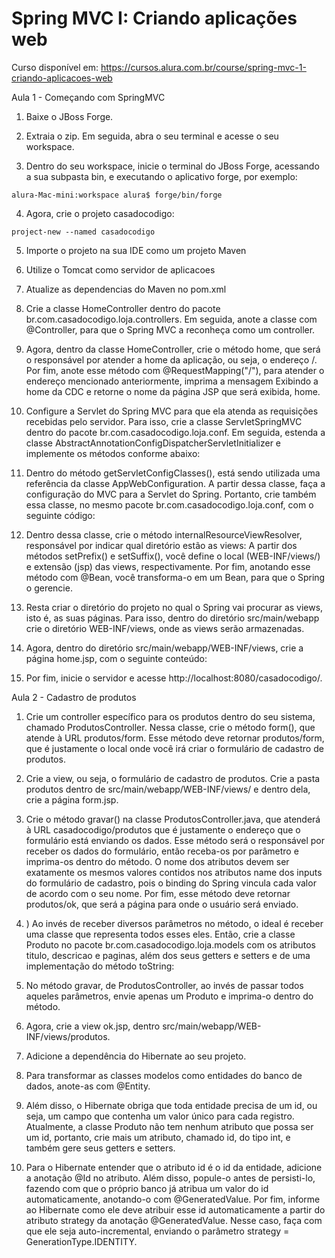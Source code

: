 # Spring MVC I: Criando aplicações web

Curso disponível em: https://cursos.alura.com.br/course/spring-mvc-1-criando-aplicacoes-web  


Aula 1 - Começando com SpringMVC

1) Baixe o JBoss Forge.

2) Extraia o zip. Em seguida, abra o seu terminal e acesse o seu workspace.

3) Dentro do seu workspace, inicie o terminal do JBoss Forge, acessando a sua subpasta bin, e executando o aplicativo forge, por exemplo:
```
alura-Mac-mini:workspace alura$ forge/bin/forge
```

4) Agora, crie o projeto casadocodigo:
```
project-new --named casadocodigo
```

5) Importe o projeto na sua IDE como um projeto Maven

6) Utilize o Tomcat como servidor de aplicacoes

7) Atualize as dependencias do Maven no pom.xml

8) Crie a classe HomeController dentro do pacote br.com.casadocodigo.loja.controllers. 
Em seguida, anote a classe com @Controller, para que o Spring MVC a reconheça como um controller.

9) Agora, dentro da classe HomeController, crie o método home, que será o responsável por atender a home da aplicação, ou seja, o endereço /. 
Por fim, anote esse método com @RequestMapping("/"), para atender o endereço mencionado anteriormente, imprima a mensagem Exibindo a home da CDC e retorne o nome da página JSP que será exibida, home.

10) Configure a Servlet do Spring MVC para que ela atenda as requisições recebidas pelo servidor. 
Para isso, crie a classe ServletSpringMVC dentro do pacote br.com.casadocodigo.loja.conf. 
Em seguida, estenda a classe AbstractAnnotationConfigDispatcherServletInitializer e implemente os métodos conforme abaixo:

11) Dentro do método getServletConfigClasses(), está sendo utilizada uma referência da classe AppWebConfiguration. 
A partir dessa classe, faça a configuração do MVC para a Servlet do Spring. 
Portanto, crie também essa classe, no mesmo pacote br.com.casadocodigo.loja.conf, com o seguinte código:

12) Dentro dessa classe, crie o método internalResourceViewResolver, responsável por indicar qual diretório estão as views:
A partir dos métodos setPrefix() e setSuffix(), você define o local (WEB-INF/views/) e extensão (jsp) das views, respectivamente. 
Por fim, anotando esse método com @Bean, você transforma-o em um Bean, para que o Spring o gerencie.

13) Resta criar o diretório do projeto no qual o Spring vai procurar as views, isto é, as suas páginas. 
Para isso, dentro do diretório src/main/webapp crie o diretório WEB-INF/views, onde as views serão armazenadas.

14) Agora, dentro do diretório src/main/webapp/WEB-INF/views, crie a página home.jsp, com o seguinte conteúdo:

15) Por fim, inicie o servidor e acesse http://localhost:8080/casadocodigo/.


Aula 2 - Cadastro de produtos

1) Crie um controller específico para os produtos dentro do seu sistema, chamado ProdutosController.
 Nessa classe, crie o método form(), que atende à URL produtos/form. Esse método deve retornar produtos/form, que é justamente o local onde você irá criar o formulário de cadastro de produtos.
 
2) Crie a view, ou seja, o formulário de cadastro de produtos. Crie a pasta produtos dentro de src/main/webapp/WEB-INF/views/ e dentro dela, crie a página form.jsp.

3) Crie o método gravar() na classe ProdutosController.java, que atenderá à URL casadocodigo/produtos que é justamente o endereço que o formulário está enviando os dados. 
Esse método será o responsável por receber os dados do formulário, então receba-os por parâmetro e imprima-os dentro do método. 
O nome dos atributos devem ser exatamente os mesmos valores contidos nos atributos name dos inputs do formulário de cadastro, pois o binding do Spring vincula cada valor de acordo com o seu nome.
Por fim, esse método deve retornar produtos/ok, que será a página para onde o usuário será enviado.

4) ) Ao invés de receber diversos parâmetros no método, o ideal é receber uma classe que representa todos esses eles.
Então, crie a classe Produto no pacote br.com.casadocodigo.loja.models com os atributos titulo, descricao e paginas, além dos seus getters e setters e de uma implementação do método toString:

5) No método gravar, de ProdutosController, ao invés de passar todos aqueles parâmetros, envie apenas um Produto e imprima-o dentro do método.

6) Agora, crie a view ok.jsp, dentro src/main/webapp/WEB-INF/views/produtos.

7) Adicione a dependência do Hibernate ao seu projeto. 

8) Para transformar as classes modelos como entidades do banco de dados, anote-as com @Entity.

9) Além disso, o Hibernate obriga que toda entidade precisa de um id, ou seja, um campo que contenha um valor único para cada registro. 
Atualmente, a classe Produto não tem nenhum atributo que possa ser um id, portanto, crie mais um atributo, chamado id, do tipo int, e também gere seus getters e setters.

10) Para o Hibernate entender que o atributo id é o id da entidade, adicione a anotação @Id no atributo. 
Além disso, popule-o antes de persisti-lo, fazendo com que o próprio banco já atribua um valor do id automaticamente, anotando-o com @GeneratedValue.
Por fim, informe ao Hibernate como ele deve atribuir esse id automaticamente a partir do atributo strategy da anotação @GeneratedValue. 
Nesse caso, faça com que ele seja auto-incremental, enviando o parâmetro strategy = GenerationType.IDENTITY.

 
